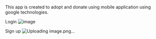 This app is created to adopt and donate using mobile application using google technologies.

Login
![image](https://github.com/WenDEVLIFE/Pet-Adoption-App/assets/117834496/7928f15b-21ea-45b9-8566-592de1d094af)

Sign up
![Uploading image.png…]()

